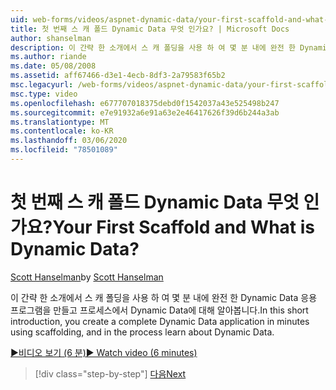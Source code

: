 ```yaml
---
uid: web-forms/videos/aspnet-dynamic-data/your-first-scaffold-and-what-is-dynamic-data
title: 첫 번째 스 캐 폴드 Dynamic Data 무엇 인가요? | Microsoft Docs
author: shanselman
description: 이 간략 한 소개에서 스 캐 폴딩을 사용 하 여 몇 분 내에 완전 한 Dynamic Data 응용 프로그램을 만들고 프로세스에서 Dynamic Data에 대해 알아봅니다.
ms.author: riande
ms.date: 05/08/2008
ms.assetid: aff67466-d3e1-4ecb-8df3-2a79583f65b2
msc.legacyurl: /web-forms/videos/aspnet-dynamic-data/your-first-scaffold-and-what-is-dynamic-data
msc.type: video
ms.openlocfilehash: e677707018375debd0f1542037a43e525498b247
ms.sourcegitcommit: e7e91932a6e91a63e2e46417626f39d6b244a3ab
ms.translationtype: MT
ms.contentlocale: ko-KR
ms.lasthandoff: 03/06/2020
ms.locfileid: "78501089"
---
```

# <a name="your-first-scaffold-and-what-is-dynamic-data"></a><span data-ttu-id="12c40-104">첫 번째 스 캐 폴드 Dynamic Data 무엇 인가요?</span><span class="sxs-lookup"><span data-stu-id="12c40-104">Your First Scaffold and What is Dynamic Data?</span></span>

<span data-ttu-id="12c40-105">[Scott Hanselman](https://github.com/shanselman)</span><span class="sxs-lookup"><span data-stu-id="12c40-105">by [Scott Hanselman](https://github.com/shanselman)</span></span>

<span data-ttu-id="12c40-106">이 간략 한 소개에서 스 캐 폴딩을 사용 하 여 몇 분 내에 완전 한 Dynamic Data 응용 프로그램을 만들고 프로세스에서 Dynamic Data에 대해 알아봅니다.</span><span class="sxs-lookup"><span data-stu-id="12c40-106">In this short introduction, you create a complete Dynamic Data application in minutes using scaffolding, and in the process learn about Dynamic Data.</span></span>

[<span data-ttu-id="12c40-107">&#9654;비디오 보기 (6 분)</span><span class="sxs-lookup"><span data-stu-id="12c40-107">&#9654; Watch video (6 minutes)</span></span>](https://channel9.msdn.com/Blogs/ASP-NET-Site-Videos/your-first-scaffold-and-what-is-dynamic-data)

> [!div class="step-by-step"]
> [<span data-ttu-id="12c40-108">다음</span><span class="sxs-lookup"><span data-stu-id="12c40-108">Next</span></span>](how-do-i-enable-inline-gridview-editing.md)
